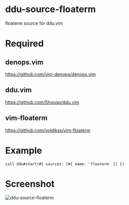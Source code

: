 # ddu-source-floaterm

floaterm source for ddu.vim

# Required

## denops.vim

https://github.com/vim-denops/denops.vim

## ddu.vim

https://github.com/Shougo/ddu.vim

## vim-floaterm

https://github.com/voldikss/vim-floaterm

# Example

```
call ddu#start(#{ sources: [#{ name: 'floaterm' }] })
```

# Screenshot

![ddu-source-floaterm](https://github.com/kamecha/ddu-source-floaterm/assets/50443168/ab74d74a-d387-4c54-909d-dd03bfab0d10)

